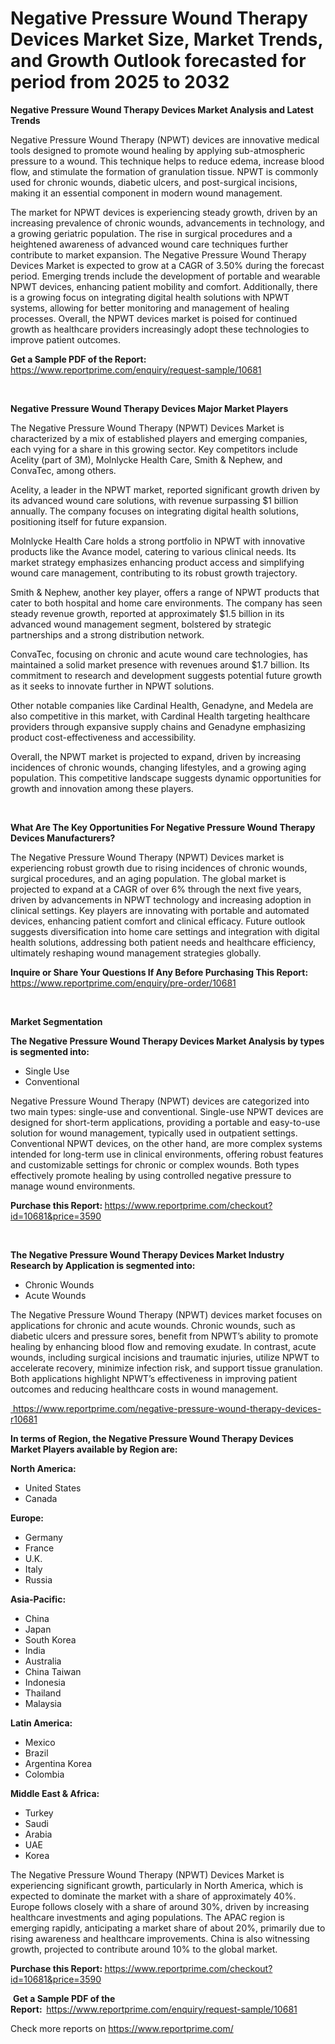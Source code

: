 <p><h1>Negative Pressure Wound Therapy Devices Market Size, Market Trends, and Growth Outlook forecasted for period from 2025 to 2032</h1></p><p><strong>Negative Pressure Wound Therapy Devices Market Analysis and Latest Trends</strong></p>
<p><p>Negative Pressure Wound Therapy (NPWT) devices are innovative medical tools designed to promote wound healing by applying sub-atmospheric pressure to a wound. This technique helps to reduce edema, increase blood flow, and stimulate the formation of granulation tissue. NPWT is commonly used for chronic wounds, diabetic ulcers, and post-surgical incisions, making it an essential component in modern wound management.</p><p>The market for NPWT devices is experiencing steady growth, driven by an increasing prevalence of chronic wounds, advancements in technology, and a growing geriatric population. The rise in surgical procedures and a heightened awareness of advanced wound care techniques further contribute to market expansion. The Negative Pressure Wound Therapy Devices Market is expected to grow at a CAGR of 3.50% during the forecast period. Emerging trends include the development of portable and wearable NPWT devices, enhancing patient mobility and comfort. Additionally, there is a growing focus on integrating digital health solutions with NPWT systems, allowing for better monitoring and management of healing processes. Overall, the NPWT devices market is poised for continued growth as healthcare providers increasingly adopt these technologies to improve patient outcomes.</p></p>
<p><strong>Get a Sample PDF of the Report:&nbsp;</strong> <a href="https://www.reportprime.com/enquiry/request-sample/10681?utm_campaign=3205&utm_medium=2&utm_source=Github&utm_content=ia&utm_term=20032025&utm_id=negative-pressure-wound-therapy-devices">https://www.reportprime.com/enquiry/request-sample/10681</a></p>
<p>&nbsp;</p>
<p><strong>Negative Pressure Wound Therapy Devices Major Market Players</strong></p>
<p><p>The Negative Pressure Wound Therapy (NPWT) Devices Market is characterized by a mix of established players and emerging companies, each vying for a share in this growing sector. Key competitors include Acelity (part of 3M), Molnlycke Health Care, Smith & Nephew, and ConvaTec, among others.</p><p>Acelity, a leader in the NPWT market, reported significant growth driven by its advanced wound care solutions, with revenue surpassing $1 billion annually. The company focuses on integrating digital health solutions, positioning itself for future expansion.</p><p>Molnlycke Health Care holds a strong portfolio in NPWT with innovative products like the Avance model, catering to various clinical needs. Its market strategy emphasizes enhancing product access and simplifying wound care management, contributing to its robust growth trajectory.</p><p>Smith & Nephew, another key player, offers a range of NPWT products that cater to both hospital and home care environments. The company has seen steady revenue growth, reported at approximately $1.5 billion in its advanced wound management segment, bolstered by strategic partnerships and a strong distribution network.</p><p>ConvaTec, focusing on chronic and acute wound care technologies, has maintained a solid market presence with revenues around $1.7 billion. Its commitment to research and development suggests potential future growth as it seeks to innovate further in NPWT solutions.</p><p>Other notable companies like Cardinal Health, Genadyne, and Medela are also competitive in this market, with Cardinal Health targeting healthcare providers through expansive supply chains and Genadyne emphasizing product cost-effectiveness and accessibility.</p><p>Overall, the NPWT market is projected to expand, driven by increasing incidences of chronic wounds, changing lifestyles, and a growing aging population. This competitive landscape suggests dynamic opportunities for growth and innovation among these players.</p></p>
<p>&nbsp;</p>
<p><strong>What Are The Key Opportunities For Negative Pressure Wound Therapy Devices Manufacturers?</strong></p>
<p><p>The Negative Pressure Wound Therapy (NPWT) Devices market is experiencing robust growth due to rising incidences of chronic wounds, surgical procedures, and an aging population. The global market is projected to expand at a CAGR of over 6% through the next five years, driven by advancements in NPWT technology and increasing adoption in clinical settings. Key players are innovating with portable and automated devices, enhancing patient comfort and clinical efficacy. Future outlook suggests diversification into home care settings and integration with digital health solutions, addressing both patient needs and healthcare efficiency, ultimately reshaping wound management strategies globally.</p></p>
<p><strong>Inquire or Share Your Questions If Any Before Purchasing This Report:</strong> <a href="https://www.reportprime.com/enquiry/pre-order/10681?utm_campaign=3205&utm_medium=2&utm_source=Github&utm_content=ia&utm_term=20032025&utm_id=negative-pressure-wound-therapy-devices">https://www.reportprime.com/enquiry/pre-order/10681</a></p>
<p>&nbsp;</p>
<p><strong>Market Segmentation</strong></p>
<p><strong>The Negative Pressure Wound Therapy Devices Market Analysis by types is segmented into:</strong></p>
<p><ul><li>Single Use</li><li>Conventional</li></ul></p>
<p><p>Negative Pressure Wound Therapy (NPWT) devices are categorized into two main types: single-use and conventional. Single-use NPWT devices are designed for short-term applications, providing a portable and easy-to-use solution for wound management, typically used in outpatient settings. Conventional NPWT devices, on the other hand, are more complex systems intended for long-term use in clinical environments, offering robust features and customizable settings for chronic or complex wounds. Both types effectively promote healing by using controlled negative pressure to manage wound environments.</p></p>
<p><strong>Purchase this Report:&nbsp;</strong><a href="https://www.reportprime.com/checkout?id=10681&price=3590&utm_campaign=3205&utm_medium=2&utm_source=Github&utm_content=ia&utm_term=20032025&utm_id=negative-pressure-wound-therapy-devices">https://www.reportprime.com/checkout?id=10681&price=3590</a></p>
<p>&nbsp;</p>
<p><strong>The Negative Pressure Wound Therapy Devices Market Industry Research by Application is segmented into:</strong></p>
<p><ul><li>Chronic Wounds</li><li>Acute Wounds</li></ul></p>
<p><p>The Negative Pressure Wound Therapy (NPWT) devices market focuses on applications for chronic and acute wounds. Chronic wounds, such as diabetic ulcers and pressure sores, benefit from NPWT’s ability to promote healing by enhancing blood flow and removing exudate. In contrast, acute wounds, including surgical incisions and traumatic injuries, utilize NPWT to accelerate recovery, minimize infection risk, and support tissue granulation. Both applications highlight NPWT’s effectiveness in improving patient outcomes and reducing healthcare costs in wound management.</p></p>
<p><a href="https://www.reportprime.com/negative-pressure-wound-therapy-devices-r10681?utm_campaign=3205&utm_medium=2&utm_source=Github&utm_content=ia&utm_term=20032025&utm_id=negative-pressure-wound-therapy-devices">&nbsp;https://www.reportprime.com/negative-pressure-wound-therapy-devices-r10681</a></p>
<p><strong>In terms of Region, the Negative Pressure Wound Therapy Devices Market Players available by Region are:</strong></p>
<p>
    <p> <strong> North America: </strong>
        <ul>
            <li>United States</li>
            <li>Canada</li>
        </ul>
        </p> 
    <p> <strong> Europe: </strong>
        <ul>
            <li>Germany</li>
            <li>France</li>
            <li>U.K.</li>
            <li>Italy</li>
            <li>Russia</li>
        </ul>
        </p> 
    <p> <strong> Asia-Pacific: </strong>
        <ul>
            <li>China</li>
            <li>Japan</li>
            <li>South Korea</li>
            <li>India</li>
            <li>Australia</li>
            <li>China Taiwan</li>
            <li>Indonesia</li>
            <li>Thailand</li>
            <li>Malaysia</li>
        </ul>
        </p> 
    <p> <strong> Latin America: </strong>
        <ul>
            <li>Mexico</li>
            <li>Brazil</li>
            <li>Argentina Korea</li>
            <li>Colombia</li>
        </ul>
        </p> 
    <p> <strong> Middle East & Africa: </strong>
        <ul>
            <li>Turkey</li>
            <li>Saudi</li>
            <li>Arabia</li>
            <li>UAE</li>
            <li>Korea</li>
        </ul>
    </p>
    </p>
<p><p>The Negative Pressure Wound Therapy (NPWT) Devices Market is experiencing significant growth, particularly in North America, which is expected to dominate the market with a share of approximately 40%. Europe follows closely with a share of around 30%, driven by increasing healthcare investments and aging populations. The APAC region is emerging rapidly, anticipating a market share of about 20%, primarily due to rising awareness and healthcare improvements. China is also witnessing growth, projected to contribute around 10% to the global market.</p></p>
<p><strong>Purchase this Report: </strong><a href="https://www.reportprime.com/checkout?id=10681&price=3590&utm_campaign=3205&utm_medium=2&utm_source=Github&utm_content=ia&utm_term=20032025&utm_id=negative-pressure-wound-therapy-devices">https://www.reportprime.com/checkout?id=10681&price=3590</a></p>
<p>&nbsp;<strong>Get a Sample PDF of the Report:&nbsp;&nbsp;</strong><a href="https://www.reportprime.com/enquiry/request-sample/10681?utm_campaign=3205&utm_medium=2&utm_source=Github&utm_content=ia&utm_term=20032025&utm_id=negative-pressure-wound-therapy-devices">https://www.reportprime.com/enquiry/request-sample/10681</a></p>
<p><strong></strong></p>
<p>Check more reports on <a href="https://www.reportprime.com/?utm_campaign=3205&utm_medium=2&utm_source=Github&utm_content=ia&utm_term=20032025&utm_id=negative-pressure-wound-therapy-devices">https://www.reportprime.com/</a></p>
